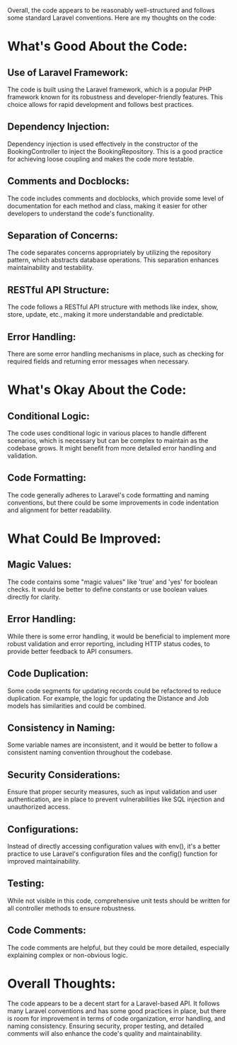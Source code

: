 Overall, the code appears to be reasonably well-structured and follows some standard Laravel conventions. Here are my thoughts on the code:

# What's Good About the Code:

##  Use of Laravel Framework: 
The code is built using the Laravel framework, which is a popular PHP framework known for its robustness and developer-friendly features. This choice allows for rapid development and follows best practices.

##  Dependency Injection: 
Dependency injection is used effectively in the constructor of the BookingController to inject the BookingRepository. This is a good practice for achieving loose coupling and makes the code more testable.

## Comments and Docblocks: 
The code includes comments and docblocks, which provide some level of documentation for each method and class, making it easier for other developers to understand the code's functionality.

## Separation of Concerns: 
The code separates concerns appropriately by utilizing the repository pattern, which abstracts database operations. This separation enhances maintainability and testability.

## RESTful API Structure: 
The code follows a RESTful API structure with methods like index, show, store, update, etc., making it more understandable and predictable.

## Error Handling: 
There are some error handling mechanisms in place, such as checking for required fields and returning error messages when necessary.


# What's Okay About the Code:

## Conditional Logic: 
The code uses conditional logic in various places to handle different scenarios, which is necessary but can be complex to maintain as the codebase grows. It might benefit from more detailed error handling and validation.

## Code Formatting: 
The code generally adheres to Laravel's code formatting and naming conventions, but there could be some improvements in code indentation and alignment for better readability.

# What Could Be Improved:

## Magic Values: 
The code contains some "magic values" like 'true' and 'yes' for boolean checks. It would be better to define constants or use boolean values directly for clarity.

## Error Handling: 
While there is some error handling, it would be beneficial to implement more robust validation and error reporting, including HTTP status codes, to provide better feedback to API consumers.

## Code Duplication: 
Some code segments for updating records could be refactored to reduce duplication. For example, the logic for updating the Distance and Job models has similarities and could be combined.

## Consistency in Naming: 
Some variable names are inconsistent, and it would be better to follow a consistent naming convention throughout the codebase.

## Security Considerations: 
Ensure that proper security measures, such as input validation and user authentication, are in place to prevent vulnerabilities like SQL injection and unauthorized access.

## Configurations: 
Instead of directly accessing configuration values with env(), it's a better practice to use Laravel's configuration files and the config() function for improved maintainability.

## Testing: 
While not visible in this code, comprehensive unit tests should be written for all controller methods to ensure robustness.

## Code Comments: 
The code comments are helpful, but they could be more detailed, especially explaining complex or non-obvious logic.


# Overall Thoughts:
The code appears to be a decent start for a Laravel-based API. It follows many Laravel conventions and has some good practices in place, but there is room for improvement in terms of code organization, error handling, and naming consistency. Ensuring security, proper testing, and detailed comments will also enhance the code's quality and maintainability.